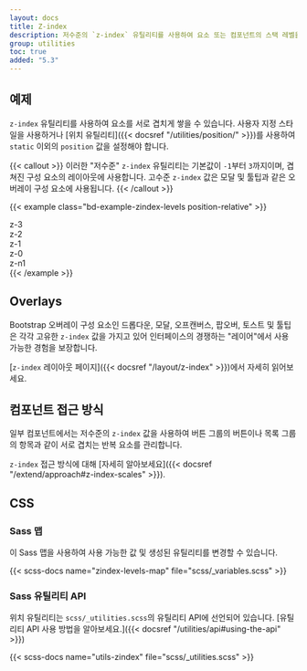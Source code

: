 ```yaml
---
layout: docs
title: Z-index
description: 저수준의 `z-index` 유틸리티를 사용하여 요소 또는 컴포넌트의 스택 레벨을 빠르게 변경할 수 있습니다.
group: utilities
toc: true
added: "5.3"
---
```


## 예제

`z-index` 유틸리티를 사용하여 요소를 서로 겹치게 쌓을 수 있습니다. 사용자 지정 스타일을 사용하거나 [위치 유틸리티]({{< docsref "/utilities/position/" >}})를 사용하여 `static` 이외의 `position` 값을 설정해야 합니다.

{{< callout >}}
이러한 "저수준" `z-index` 유틸리티는 기본값이 `-1`부터 `3`까지이며, 겹쳐진 구성 요소의 레이아웃에 사용합니다. 고수준 `z-index` 값은 모달 및 툴팁과 같은 오버레이 구성 요소에 사용됩니다.
{{< /callout >}}

{{< example class="bd-example-zindex-levels position-relative" >}}
<div class="z-3 position-absolute p-5 rounded-3"><span>z-3</span></div>
<div class="z-2 position-absolute p-5 rounded-3"><span>z-2</span></div>
<div class="z-1 position-absolute p-5 rounded-3"><span>z-1</span></div>
<div class="z-0 position-absolute p-5 rounded-3"><span>z-0</span></div>
<div class="z-n1 position-absolute p-5 rounded-3"><span>z-n1</span></div>
{{< /example >}}

## Overlays

Bootstrap 오버레이 구성 요소인 드롭다운, 모달, 오프캔버스, 팝오버, 토스트 및 툴팁은 각각 고유한 `z-index` 값을 가지고 있어 인터페이스의 경쟁하는 "레이어"에서 사용 가능한 경험을 보장합니다.

[`z-index` 레이아웃 페이지]({{< docsref "/layout/z-index" >}})에서 자세히 읽어보세요.

## 컴포넌트 접근 방식

일부 컴포넌트에서는 저수준의 `z-index` 값을 사용하여 버튼 그룹의 버튼이나 목록 그룹의 항목과 같이 서로 겹치는 반복 요소를 관리합니다.

`z-index` 접근 방식에 대해 [자세히 알아보세요]({{< docsref "/extend/approach#z-index-scales" >}}).

## CSS

### Sass 맵

이 Sass 맵을 사용하여 사용 가능한 값 및 생성된 유틸리티를 변경할 수 있습니다.

{{< scss-docs name="zindex-levels-map" file="scss/_variables.scss" >}}

### Sass 유틸리티 API

위치 유틸리티는 `scss/_utilities.scss`의 유틸리티 API에 선언되어 있습니다. [유틸리티 API 사용 방법을 알아보세요.]({{< docsref "/utilities/api#using-the-api" >}})

{{< scss-docs name="utils-zindex" file="scss/_utilities.scss" >}}
